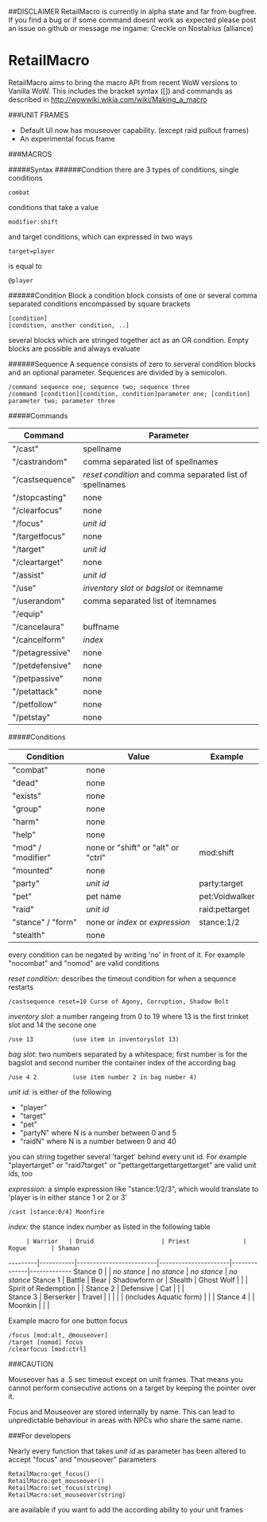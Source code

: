 ##DISCLAIMER
RetailMacro is currently in alpha state and far from bugfree.
If you find a bug or if some command doesnt work as expected please post an issue on github or message me ingame: Creckle on Nostalrius (alliance)

# RetailMacro

RetailMacro aims to bring the macro API from recent WoW versions to Vanilla WoW. This includes the bracket syntax ([]) and commands as described in http://wowwiki.wikia.com/wiki/Making_a_macro

###UNIT FRAMES
* Default UI now has mouseover capability. (except raid pullout frames)
* An experimental focus frame 

###MACROS

#####Syntax
######Condition
there are 3 types of conditions, single conditions
```
combat
```

conditions that take a value
```
modifier:shift
```

and target conditions, which can expressed in two ways
```
target=player
```
is equal to
```
@player
```

######Condition Block
a condition block consists of one or several comma separated conditions encompassed by square brackets
```
[condition]
[condition, another condition, ..]
```
several blocks which are stringed together act as an OR condition. Empty blocks are possible and always evaluate

######Sequence
A sequence consists of zero to serveral condition blocks and an optional parameter.
Sequences are divided by a semicolon.

```
/command sequence one; sequence two; sequence three
/command [condition][condition, condition]parameter one; [condition] parameter two; parameter three 
```

#####Commands

Command         | Parameter
----------------|-------------
"/cast"         | spellname
"/castrandom"   | comma separated list of spellnames
"/castsequence" | _reset condition_ and comma separated list of spellnames
"/stopcasting"  | none
"/clearfocus"   | none
"/focus"        | _unit id_
"/targetfocus"  | none
"/target"       | _unit id_
"/cleartarget"  | none
"/assist"       | _unit id_
"/use"          | _inventory slot_ or _bagslot_ or itemname
"/userandom"    | comma separated list of itemnames
"/equip"        | 
"/cancelaura"   | buffname
"/cancelform"   | _index_
"/petagressive" | none
"/petdefensive" | none
"/petpassive"   | none
"/petattack"    | none
"/petfollow"    | none
"/petstay"      | none

#####Conditions

Condition          | Value                              | Example        
-------------------|------------------------------------|----------------
"combat"           | none                               |                
"dead"             | none                               |                
"exists"           | none                               |                
"group"            | none                               |                
"harm"             | none                               |                
"help"             | none                               |                
"mod" / "modifier" | none or "shift" or "alt" or "ctrl" | mod:shift      
"mounted"          | none                               |                
"party"            | _unit id_                          | party:target   
"pet"              | pet name                           | pet:Voidwalker 
"raid"             | _unit id_                          | raid:pettarget 
"stance" / "form"  | none or _index_ or _expression_    | stance:1/2     
"stealth"          | none                               |                

every condition can be negated by writing 'no' in front of it. For example "nocombat" and "nomod" are valid conditions

*reset condition:* describes the timeout condition for when a sequence restarts
```
/castsequence reset=10 Curse of Agony, Corruption, Shadow Bolt
```
*inventory slot:* a number rangeing from 0 to 19 where 13 is the first trinket slot and 14 the secone one
```
/use 13           (use item in inventoryslot 13)
```
*bag slot:* two numbers separated by a whitespace; first number is for the bagslot and second number the container index of the according bag
```
/use 4 2          (use item number 2 in bag number 4)
```
*unit id:* is either of the following
* "player"
* "target"
* "pet"
* "partyN" where N is a number between 0 and 5
* "raidN" where N is a number between 0 and 40

you can string together several 'target' behind every unit id. For example "playertarget" or "raid7target" or "pettargettargettargettarget" are valid unit ids, too

*expression:* a simple expression like "stance:1/2/3", which would translate to 'player is in either stance 1 or 2 or 3'
```
/cast [stance:0/4] Moonfire
```
*index:* the stance index number as listed in the following table

         | Warrior   | Druid                   | Priest               | Rogue	    | Shaman   
---------|-----------|-------------------------|----------------------|--------------|-------------
Stance 0 |           | _no stance_             | _no stance_          | _no stance_  | _no stance_
Stance 1 | Battle    | Bear 	           | Shadowform or        | Stealth 	    | Ghost Wolf 
         |           |                         | Spirit of Redemption |              |
Stance 2 | Defensive | Cat                     |                      |              | 			
Stance 3 | Berserker | Travel                  |                      |              |
         |           | (includes Aquatic form) | 		       |              |
Stance 4 |           | Moonkin                 |		       |              |

Example macro for one button focus
```
/focus [mod:alt, @mouseover]
/target [nomod] focus
/clearfocus [mod:ctrl]
```
###CAUTION

Mouseover has a .5 sec timeout except on unit frames.
That means you cannot perform consecutive actions on a target by keeping the pointer over it.
  
Focus and Mouseover are stored internally by name.
This can lead to unpredictable behaviour in areas with NPCs who share the same name.

###For developers

Nearly every function that takes *unit id* as parameter has been altered to accept "focus" and "mouseover"
parameters
```
RetailMacro:get_focus()
RetailMacro:get_mouseover()
RetailMacro:set_focus(string)
RetailMacro:set_mouseover(string)
```
are available if you want to add the according ability to your unit frames
